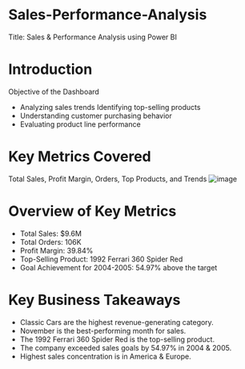 # Sales-Performance-Analysis
Title: Sales &amp; Performance Analysis using Power BI
# Introduction
Objective of the Dashboard
- Analyzing sales trends Identifying top-selling products
- Understanding customer purchasing behavior
- Evaluating product line performance
# Key Metrics Covered
Total Sales, Profit Margin, Orders, Top Products, and Trends
![image](https://github.com/user-attachments/assets/8c9083cd-5cd2-42a2-8696-26c500e3e208)
# Overview of Key Metrics
- Total Sales: $9.6M
- Total Orders: 106K
- Profit Margin: 39.84%
- Top-Selling Product: 1992 Ferrari 360 Spider Red
- Goal Achievement for 2004-2005: 54.97% above the target
# Key Business Takeaways
- Classic Cars are the highest revenue-generating category.
- November is the best-performing month for sales.
- The 1992 Ferrari 360 Spider Red is the top-selling product.
- The company exceeded sales goals by 54.97% in 2004 & 2005.
- Highest sales concentration is in America & Europe.
